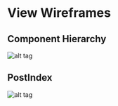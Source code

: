 # View Wireframes

## Component Hierarchy

![alt tag][components]

[components]: ./wireframes/component_hierarchy.png

## PostIndex

![alt tag][post_index]

[post_index]: ./wireframes/post_index.png
